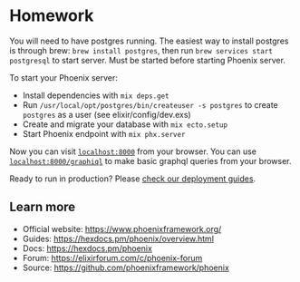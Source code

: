 # Homework

You will need to have postgres running.
The easiest way to install postgres is through brew:
`brew install postgres`, then run `brew services start postgresql` to start server.
Must be started before starting Phoenix server.

To start your Phoenix server:

  * Install dependencies with `mix deps.get`
  * Run `/usr/local/opt/postgres/bin/createuser -s postgres` to create `postgres` as a user (see elixir/config/dev.exs)
  * Create and migrate your database with `mix ecto.setup`
  * Start Phoenix endpoint with `mix phx.server`

Now you can visit [`localhost:8000`](http://localhost:8000) from your browser.
You can use [`localhost:8000/graphiql`](http://localhost:8000/graphiql) to make basic graphql queries from your browser.

Ready to run in production? Please [check our deployment guides](https://hexdocs.pm/phoenix/deployment.html).

## Learn more

  * Official website: https://www.phoenixframework.org/
  * Guides: https://hexdocs.pm/phoenix/overview.html
  * Docs: https://hexdocs.pm/phoenix
  * Forum: https://elixirforum.com/c/phoenix-forum
  * Source: https://github.com/phoenixframework/phoenix
